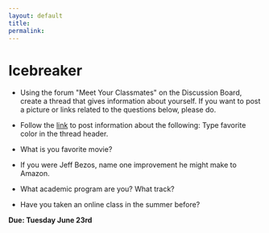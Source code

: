 ```yaml
---
layout: default
title: 
permalink:
---
```


<h1> Icebreaker</h1>

- Using the forum "Meet Your Classmates" on the Discussion Board, create a thread that gives information about yourself. If you want to post a picture or links related to the questions below, please do.

- Follow the [link](https://blackboard.albany.edu/webapps/blackboard/content/contentWrapper.jsp?course_id=_140050_1&displayName=Ask+A+Question&href=https%3A%2F%2Fblackboard.albany.edu%2Fwebapps%2Fdiscussionboard%2Fdo%2Fforum%3Faction%3Dlist_threads%26course_id%3D_140050_1%26nav%3Ddiscussion_board_entry%26conf_id%3D_225257_1%26forum_id%3D_413819_1&cR2XilcGYOo=NPc5X8jqHAu7K2FKq2Ng12iPQC86AaBBfmDDYyyK%2F6o%3D) to post information about the following: Type favorite color in the thread header.

- What is you favorite movie?

- If you were Jeff Bezos, name one improvement he might make to Amazon.

- What academic program are you? What track?

- Have you taken an online class in the summer before?


**Due: Tuesday June 23rd**